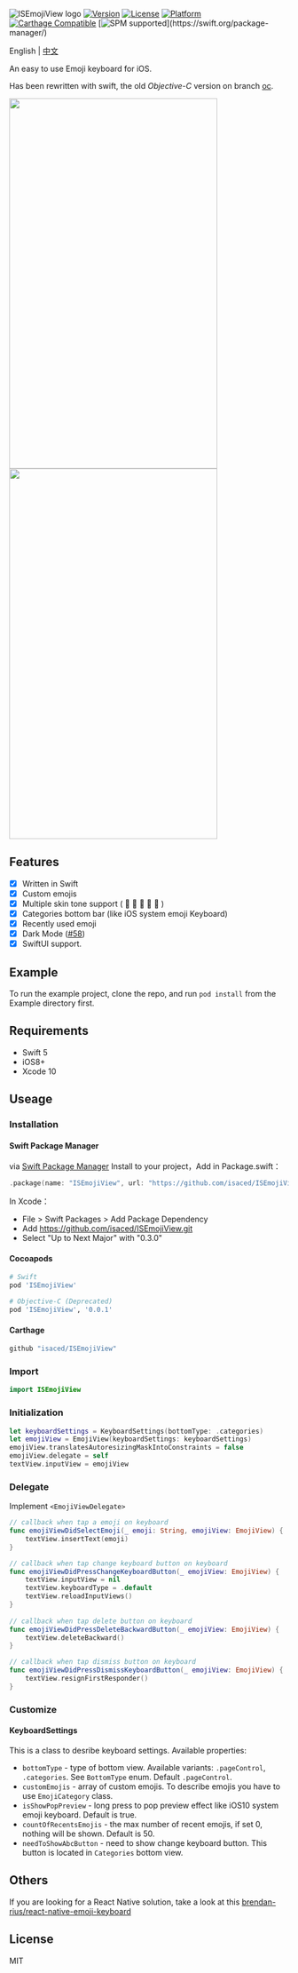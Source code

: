 ![ISEmojiView logo](/logo@2x.jpg)
[![Version](https://img.shields.io/cocoapods/v/ISEmojiView.svg?style=flat)](http://cocoapods.org/pods/ISEmojiView)
[![License](https://img.shields.io/cocoapods/l/ISEmojiView.svg?style=flat)](http://cocoapods.org/pods/ISEmojiView)
[![Platform](https://img.shields.io/cocoapods/p/ISEmojiView.svg?style=flat)](http://cocoapods.org/pods/ISEmojiView)
[![Carthage Compatible](https://img.shields.io/badge/Carthage-compatible-4BC51D.svg?style=flat)](https://github.com/Carthage/Carthage)
[![SPM supported](https://img.shields.io/badge/SPM-supported-DE5C43.svg?style=flat")](https://swift.org/package-manager/)


English | [中文](/README_zh.md)

An easy to use Emoji keyboard for iOS.

Has been rewritten with swift, the old *Objective-C* version on branch [oc](https://github.com/isaced/ISEmojiView/tree/oc).

<img src="/screenshot1.png" width="375" height="667"> <img src="/screenshot2.png" width="375" height="667">

## Features

- [x] Written in Swift
- [x] Custom emojis
- [x] Multiple skin tone support (  🏻 🏼 🏽 🏾 🏿 )
- [x] Categories bottom bar (like iOS system emoji Keyboard)
- [x] Recently used emoji
- [x] Dark Mode ([#58](https://github.com/isaced/ISEmojiView/issues/58))
- [x] SwiftUI support.

## Example

To run the example project, clone the repo, and run `pod install` from the Example directory first.

## Requirements

- Swift 5
- iOS8+
- Xcode 10

## Useage

### Installation

#### Swift Package Manager

via [Swift Package Manager](https://swift.org/package-manager/) Install to your project，Add in Package.swift：

```swift
.package(name: "ISEmojiView", url: "https://github.com/isaced/ISEmojiView.git", .upToNextMinor(from: "0.3.0")),
```

In Xcode：

- File > Swift Packages > Add Package Dependency
- Add https://github.com/isaced/ISEmojiView.git
- Select "Up to Next Major" with "0.3.0"

#### Cocoapods

```Ruby
# Swift
pod 'ISEmojiView'

# Objective-C (Deprecated)
pod 'ISEmojiView', '0.0.1'
```

#### Carthage

```Ruby
github "isaced/ISEmojiView"
```

### Import

```Swift
import ISEmojiView
```

### Initialization

```Swift
let keyboardSettings = KeyboardSettings(bottomType: .categories)
let emojiView = EmojiView(keyboardSettings: keyboardSettings)
emojiView.translatesAutoresizingMaskIntoConstraints = false
emojiView.delegate = self
textView.inputView = emojiView
```

### Delegate

Implement `<EmojiViewDelegate>`

```Swift
// callback when tap a emoji on keyboard
func emojiViewDidSelectEmoji(_ emoji: String, emojiView: EmojiView) {
    textView.insertText(emoji)
}

// callback when tap change keyboard button on keyboard
func emojiViewDidPressChangeKeyboardButton(_ emojiView: EmojiView) {
    textView.inputView = nil
    textView.keyboardType = .default
    textView.reloadInputViews()
}
    
// callback when tap delete button on keyboard
func emojiViewDidPressDeleteBackwardButton(_ emojiView: EmojiView) {
    textView.deleteBackward()
}

// callback when tap dismiss button on keyboard
func emojiViewDidPressDismissKeyboardButton(_ emojiView: EmojiView) {
    textView.resignFirstResponder()
}
```

### Customize

#### KeyboardSettings

This is a class to desribe keyboard settings. Available properties:

- `bottomType` - type of bottom view. Available variants: `.pageControl`, `.categories`. See `BottomType` enum. Default `.pageControl`.
- `customEmojis` - array of custom emojis. To describe emojis you have to use `EmojiCategory` class.
- `isShowPopPreview` - long press to pop preview effect like iOS10 system emoji keyboard. Default is true.
- `countOfRecentsEmojis` - the max number of recent emojis, if set 0, nothing will be shown. Default is 50.
- `needToShowAbcButton` - need to show change keyboard button. This button is located in `Categories` bottom view.


## Others

If you are looking for a React Native solution, take a look at this [brendan-rius/react-native-emoji-keyboard](https://github.com/brendan-rius/react-native-emoji-keyboard)

## License

MIT
